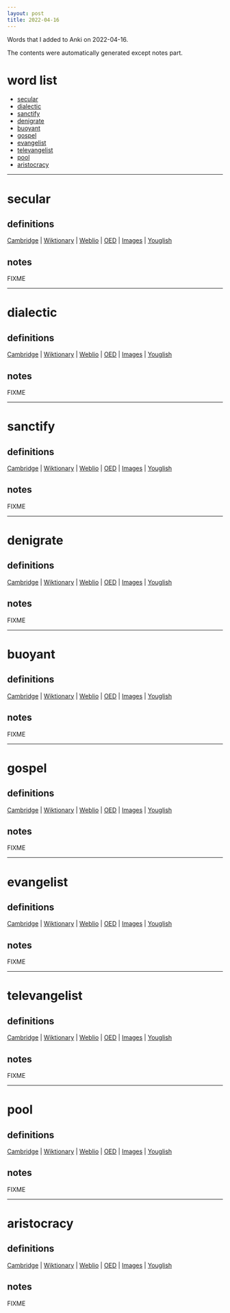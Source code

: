 ```yaml
---
layout: post
title: 2022-04-16
---
```


Words that I added to Anki on 2022-04-16.

The contents were automatically generated except notes part.
# word list
- [secular](#secular)
- [dialectic](#dialectic)
- [sanctify](#sanctify)
- [denigrate](#denigrate)
- [buoyant](#buoyant)
- [gospel](#gospel)
- [evangelist](#evangelist)
- [televangelist](#televangelist)
- [pool](#pool)
- [aristocracy](#aristocracy)

---

# secular
## definitions
[Cambridge](https://dictionary.cambridge.org/us/dictionary/english/secular)
|
[Wiktionary](https://en.wiktionary.org/wiki/secular#English)
|
[Weblio](https://ejje.weblio.jp/content_find?query=secular&searchType=exact)
|
[OED](https://www.oed.com/search?q=secular)
|
[Images](https://www.google.com/search?tbm=isch&q=secular)
|
[Youglish](https://youglish.com/pronounce/secular/english/us)

## notes
FIXME

---

# dialectic
## definitions
[Cambridge](https://dictionary.cambridge.org/us/dictionary/english/dialectic)
|
[Wiktionary](https://en.wiktionary.org/wiki/dialectic#English)
|
[Weblio](https://ejje.weblio.jp/content_find?query=dialectic&searchType=exact)
|
[OED](https://www.oed.com/search?q=dialectic)
|
[Images](https://www.google.com/search?tbm=isch&q=dialectic)
|
[Youglish](https://youglish.com/pronounce/dialectic/english/us)

## notes
FIXME

---

# sanctify
## definitions
[Cambridge](https://dictionary.cambridge.org/us/dictionary/english/sanctify)
|
[Wiktionary](https://en.wiktionary.org/wiki/sanctify#English)
|
[Weblio](https://ejje.weblio.jp/content_find?query=sanctify&searchType=exact)
|
[OED](https://www.oed.com/search?q=sanctify)
|
[Images](https://www.google.com/search?tbm=isch&q=sanctify)
|
[Youglish](https://youglish.com/pronounce/sanctify/english/us)

## notes
FIXME

---

# denigrate
## definitions
[Cambridge](https://dictionary.cambridge.org/us/dictionary/english/denigrate)
|
[Wiktionary](https://en.wiktionary.org/wiki/denigrate#English)
|
[Weblio](https://ejje.weblio.jp/content_find?query=denigrate&searchType=exact)
|
[OED](https://www.oed.com/search?q=denigrate)
|
[Images](https://www.google.com/search?tbm=isch&q=denigrate)
|
[Youglish](https://youglish.com/pronounce/denigrate/english/us)

## notes
FIXME

---

# buoyant
## definitions
[Cambridge](https://dictionary.cambridge.org/us/dictionary/english/buoyant)
|
[Wiktionary](https://en.wiktionary.org/wiki/buoyant#English)
|
[Weblio](https://ejje.weblio.jp/content_find?query=buoyant&searchType=exact)
|
[OED](https://www.oed.com/search?q=buoyant)
|
[Images](https://www.google.com/search?tbm=isch&q=buoyant)
|
[Youglish](https://youglish.com/pronounce/buoyant/english/us)

## notes
FIXME

---

# gospel
## definitions
[Cambridge](https://dictionary.cambridge.org/us/dictionary/english/gospel)
|
[Wiktionary](https://en.wiktionary.org/wiki/gospel#English)
|
[Weblio](https://ejje.weblio.jp/content_find?query=gospel&searchType=exact)
|
[OED](https://www.oed.com/search?q=gospel)
|
[Images](https://www.google.com/search?tbm=isch&q=gospel)
|
[Youglish](https://youglish.com/pronounce/gospel/english/us)

## notes
FIXME

---

# evangelist
## definitions
[Cambridge](https://dictionary.cambridge.org/us/dictionary/english/evangelist)
|
[Wiktionary](https://en.wiktionary.org/wiki/evangelist#English)
|
[Weblio](https://ejje.weblio.jp/content_find?query=evangelist&searchType=exact)
|
[OED](https://www.oed.com/search?q=evangelist)
|
[Images](https://www.google.com/search?tbm=isch&q=evangelist)
|
[Youglish](https://youglish.com/pronounce/evangelist/english/us)

## notes
FIXME

---

# televangelist
## definitions
[Cambridge](https://dictionary.cambridge.org/us/dictionary/english/televangelist)
|
[Wiktionary](https://en.wiktionary.org/wiki/televangelist#English)
|
[Weblio](https://ejje.weblio.jp/content_find?query=televangelist&searchType=exact)
|
[OED](https://www.oed.com/search?q=televangelist)
|
[Images](https://www.google.com/search?tbm=isch&q=televangelist)
|
[Youglish](https://youglish.com/pronounce/televangelist/english/us)

## notes
FIXME

---

# pool
## definitions
[Cambridge](https://dictionary.cambridge.org/us/dictionary/english/pool)
|
[Wiktionary](https://en.wiktionary.org/wiki/pool#English)
|
[Weblio](https://ejje.weblio.jp/content_find?query=pool&searchType=exact)
|
[OED](https://www.oed.com/search?q=pool)
|
[Images](https://www.google.com/search?tbm=isch&q=pool)
|
[Youglish](https://youglish.com/pronounce/pool/english/us)

## notes
FIXME

---

# aristocracy
## definitions
[Cambridge](https://dictionary.cambridge.org/us/dictionary/english/aristocracy)
|
[Wiktionary](https://en.wiktionary.org/wiki/aristocracy#English)
|
[Weblio](https://ejje.weblio.jp/content_find?query=aristocracy&searchType=exact)
|
[OED](https://www.oed.com/search?q=aristocracy)
|
[Images](https://www.google.com/search?tbm=isch&q=aristocracy)
|
[Youglish](https://youglish.com/pronounce/aristocracy/english/us)

## notes
FIXME

